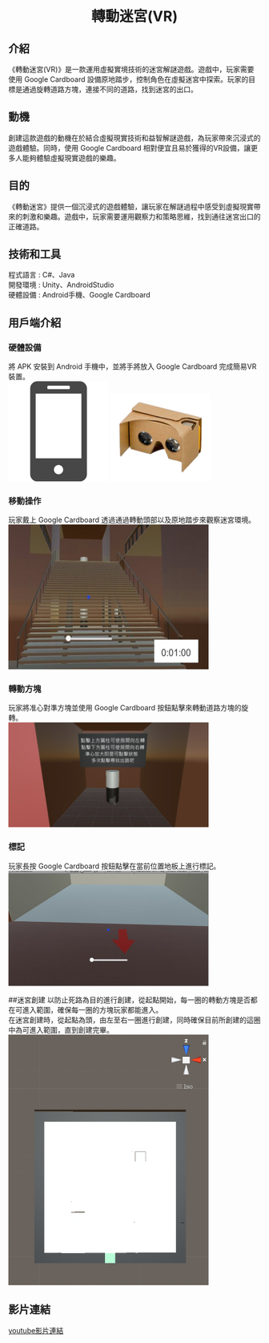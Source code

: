 <h1 align="center">轉動迷宮(VR)</h1>

## 介紹
《轉動迷宮(VR)》是一款運用虛擬實境技術的迷宮解謎遊戲。遊戲中，玩家需要使用 Google Cardboard 設備原地踏步，控制角色在虛擬迷宮中探索。玩家的目標是通過旋轉道路方塊，連接不同的道路，找到迷宮的出口。  

## 動機
創建這款遊戲的動機在於結合虛擬現實技術和益智解謎遊戲，為玩家帶來沉浸式的遊戲體驗。同時，使用 Google Cardboard 相對便宜且易於獲得的VR設備，讓更多人能夠體驗虛擬現實遊戲的樂趣。  

## 目的
《轉動迷宮》提供一個沉浸式的遊戲體驗，讓玩家在解謎過程中感受到虛擬現實帶來的刺激和樂趣。遊戲中，玩家需要運用觀察力和策略思維，找到通往迷宮出口的正確道路。  

## 技術和工具
程式語言 : C#、Java  
開發環境 : Unity、AndroidStudio  
硬體設備 : Android手機、Google Cardboard  

## 用戶端介紹
### 硬體設備
將 APK 安裝到 Android 手機中，並將手將放入 Google Cardboard 完成簡易VR裝置。  
<img src="https://github.com/MasterOuO/LabyrinthVR/blob/main/show/4.jpg" width="200px">
<img src="https://github.com/MasterOuO/LabyrinthVR/blob/main/show/5.jpg" width="200px">
### 移動操作
玩家戴上 Google Cardboard 透過通過轉動頭部以及原地踏步來觀察迷宮環境。  
<img src="https://github.com/MasterOuO/LabyrinthVR/blob/main/show/3.jpg" width="400px">
### 轉動方塊
玩家將准心對準方塊並使用 Google Cardboard 按鈕點擊來轉動道路方塊的旋轉。  
<img src="https://github.com/MasterOuO/LabyrinthVR/blob/main/show/2.jpg" width="400px">
### 標記
玩家長按 Google Cardboard 按鈕點擊在當前位置地板上進行標記。  
<img src="https://github.com/MasterOuO/LabyrinthVR/blob/main/show/1.jpg" width="400px">

##迷宮創建
以防止死路為目的進行創建，從起點開始，每一圈的轉動方塊是否都在可進入範圍，確保每一圈的方塊玩家都能進入。  
在迷宮創建時，從起點為頭，由左至右一圈進行創建，同時確保目前所創建的這圈中為可進入範圍，直到創建完畢。  
<img src="https://github.com/MasterOuO/LabyrinthVR/blob/main/show/4.gif" width="400px">

## 影片連結
<a href="https://www.youtube.com/watch?v=CN_U5atPzEM">youtube影片連結</a>
